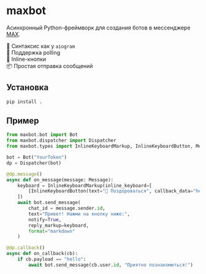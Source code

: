 # maxbot

Асинхронный Python-фреймворк для создания ботов в мессенджере [MAX](https://max.ru).

🎯 Синтаксис как у `aiogram`  
🚀 Поддержка polling  
💬 Inline-кнопки  
📦 Простая отправка сообщений

## Установка

```bash
pip install .
```

## Пример

```python
from maxbot.bot import Bot
from maxbot.dispatcher import Dispatcher
from maxbot.types import InlineKeyboardMarkup, InlineKeyboardButton, Message

bot = Bot("YourToken")
dp = Dispatcher(bot)

@dp.message()
async def on_message(message: Message):
    keyboard = InlineKeyboardMarkup(inline_keyboard=[
        [InlineKeyboardButton(text="👋 Поздороваться", callback_data="hello")]
    ])
    await bot.send_message(
        chat_id = message.sender.id,
        text="Привет! Нажми на кнопку ниже:",
        notify=True,
        reply_markup=keyboard,
        format="markdown"
    )

@dp.callback()
async def on_callback(cb):
    if cb.payload == "hello":
        await bot.send_message(cb.user.id, "Приятно познакомиться!")

```